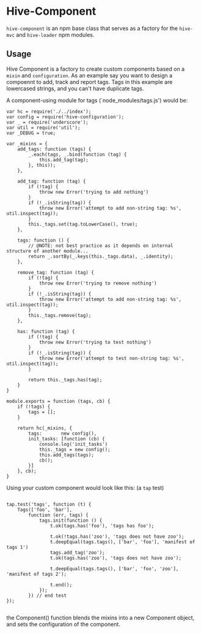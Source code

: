 # Hive-Component

`hive-component` is an npm base class that serves as a factory for the `hive-mvc` and `hive-loader` npm modules.

## Usage

Hive Component is a factory to create custom components based on a `mixin` and `configuration`.
As an example say you want to design a compoennt to add, track and report tags. Tags in this example are lowercased strings,
and you can't have duplicate tags.

A component-using module for tags (`node_modules/tags.js') would be:

```
var hc = require('./../index');
var config = require('hive-configuration');
var _ = require('underscore');
var util = require('util');
var _DEBUG = true;

var _mixins = {
	add_tags: function (tags) {
		_.each(tags, _.bind(function (tag) {
			this.add_tag(tag);
		}, this));
	},

	add_tag: function (tag) {
		if (!tag) {
			throw new Error('trying to add nothing')
		}
		if (!_.isString(tag)) {
			throw new Error('attempt to add non-string tag: %s', util.inspect(tag));
		}
		this._tags.set(tag.toLowerCase(), true);
	},

	tags: function () {
		// @NOTE: not best practice as it depends on internal structure of another module...
		return _.sortBy(_.keys(this._tags.data), _.identity);
	},

	remove_tag: function (tag) {
		if (!tag) {
			throw new Error('trying to remove nothing')
		}
		if (!_.isString(tag)) {
			throw new Error('attempt to add non-string tag: %s', util.inspect(tag));
		}
		this._tags.remove(tag);
	},

	has: function (tag) {
		if (!tag) {
			throw new Error('trying to test nothing')
		}
		if (!_.isString(tag)) {
			throw new Error('attempt to test non-string tag: %s', util.inspect(tag));
		}

		return this._tags.has(tag);
	}
}

module.exports = function (tags, cb) {
	if (!tags) {
		tags = [];
	}

	return hc(_mixins, {
		tags:       new config(),
		init_tasks: [function (cb) {
			console.log('init_tasks')
			this._tags = new config();
			this.add_tags(tags);
			cb();
		}]
	}, cb);
}
```

Using your custom component would look like this: (a `tap` test)

```

tap.test('tags', function (t) {
	Tags(['foo', 'bar'],
		function (err, tags) {
			tags.init(function () {
				t.ok(tags.has('foo'), 'tags has foo');

				t.ok(!tags.has('zoo'), 'tags does not have zoo');
				t.deepEqual(tags.tags(), ['bar', 'foo'], 'manifest of tags 1')
				tags.add_tag('zoo');
				t.ok(tags.has('zoo'), 'tags does not have zoo');

				t.deepEqual(tags.tags(), ['bar', 'foo', 'zoo'], 'manifest of tags 2');

				t.end();
			});
		}) // end test
});


```

the Component() function blends the mixins into a new Component object, and sets the configuration
of the component.

